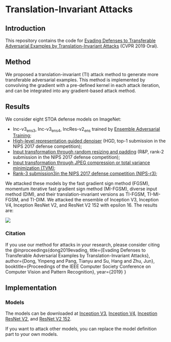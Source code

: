 # Translation-Invariant Attacks

## Introduction
This repository contains the code for [Evading Defenses to Transferable Adversarial Examples by Translation-Invariant Attacks]() (CVPR 2019 Oral).

## Method
We proposed a translation-invariant (TI) attack method to generate more transferable adversarial examples. This method is implemented by convolving the gradient with a pre-defined kernel in each attack iteration, and can be integrated into any gradient-based attack method. 

## Results

We consider eight STOA defense models on ImageNet:

* Inc-v3<sub>ens3</sub>, Inc-v3<sub>ens4</sub>, IncRes-v2<sub>ens</sub> trained by [Ensemble Adversarial Training](https://arxiv.org/abs/1705.07204);
* [High-level representation guided denoiser](https://arxiv.org/abs/1712.02976) (HGD, top-1 submission in the NIPS 2017 defense competition);
* [Input transformation through random resizing and padding](https://arxiv.org/abs/1711.01991) (R&P, rank-2 submission in the NIPS 2017 defense competition);
* [Input transformation through JPEG compression or total variance minimization (TVM)](https://openreview.net/pdf?id=SyJ7ClWCb);
* [Rank-3 submission3in the NIPS 2017 defense competition (NIPS-r3)](https://github.com/anlthms/nips-2017/tree/master/mmd);

We attacked these models by the fast gradient sign method (FGSM), momentum iterative fast gradient sign method (MI-FGSM), diverse input method (DIM), and their translation-invariant versions as TI-FGSM, TI-MI-FGSM, and TI-DIM. We attacked the ensemble of Inception V3, Inception V4, Inception ResNet V2, and ResNet V2 152 with epsilon 16. The results are:

<img src="https://github.com/dongyp13/Translation-Invariant-Attacks/blob/master/results.png">

### Citation
If you use our method for attacks in your research, please consider citing
the
    @inproceedings{dong2019evading,
      title={Evading Defenses to Transferable Adversarial Examples by Translation-Invariant Attacks},
      author={Dong, Yinpeng and Pang, Tianyu and Su, Hang and Zhu, Jun},
      booktitle={Proceedings of the IEEE Computer Society Conference on Computer Vision and Pattern Recognition},
      year={2019}
    }

## Implementation

### Models
The models can be downloaded at [Inception V3](http://ml.cs.tsinghua.edu.cn/~yinpeng/downloads/inception_v3.ckpt), [Inception V4](http://ml.cs.tsinghua.edu.cn/~yinpeng/downloads/inception_v4.ckpt), [Inception ResNet V2](http://ml.cs.tsinghua.edu.cn/~yinpeng/downloads/inception_resnet_v2_2016_08_30.ckpt.ckpt), and [ResNet V2 152](http://ml.cs.tsinghua.edu.cn/~yinpeng/downloads/resnet_v2_152.ckpt).

If you want to attack other models, you can replace the model definition part to your own models.
